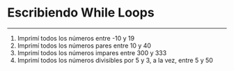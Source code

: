 
# Escribiendo While Loops
___

1. Imprimí todos los números entre -10 y 19
2. Imprimí todos los números pares entre 10 y 40
3. Imprimí todos los números impares entre 300 y 333
4. Imprimí todos los números divisibles por 5 y 3, a la vez, entre 5 y 50
   